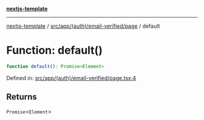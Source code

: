 [**nextjs-template**](README.md)

---

[nextjs-template](README.md) / [src/app/(auth)/email-verified/page](<src.app.(auth).email-verified.page.md>) / default

# Function: default()

```ts
function default(): Promise<Element>
```

Defined in: [src/app/(auth)/email-verified/page.tsx:4](<https://github.com/mariolim96/Easy-Check-In/blob/e840a4393cceae48bed5204292fc61d73f9f5dbb/src/app/(auth)/email-verified/page.tsx#L4>)

## Returns

`Promise`\<`Element`\>
